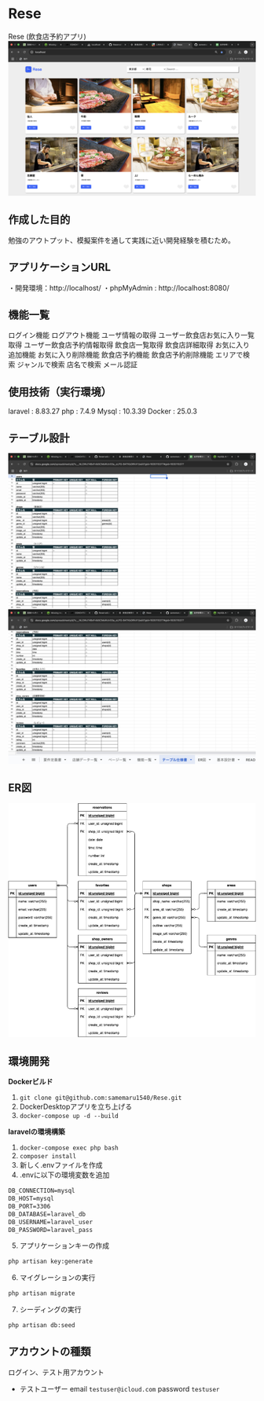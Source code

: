# Rese
Rese (飲食店予約アプリ)
![alt text](<スクリーンショット 2024-12-13 13.22.07.png>)

## 作成した目的
勉強のアウトプット、模擬案件を通して実践に近い開発経験を積むため。

## アプリケーションURL
・開発環境：http://localhost/
・phpMyAdmin : http://localhost:8080/

## 機能一覧
ログイン機能
ログアウト機能
ユーザ情報の取得
ユーザー飲食店お気に入り一覧取得
ユーザー飲食店予約情報取得
飲食店一覧取得
飲食店詳細取得
お気に入り追加機能
お気に入り削除機能
飲食店予約機能
飲食店予約削除機能
エリアで検索
ジャンルで検索
店名で検索
メール認証

## 使用技術（実行環境）
laravel : 8.83.27
php : 7.4.9
Mysql : 10.3.39
Docker : 25.0.3

## テーブル設計
![alt text](<スクリーンショット 2024-12-13 13.57.53.png>)
![alt text](<スクリーンショット 2024-12-13 13.57.59.png>)

## ER図
![alt text](index.png)


## 環境開発
**Dockerビルド**
1. `git clone git@github.com:samemaru1540/Rese.git`
2. DockerDesktopアプリを立ち上げる
3. `docker-compose up -d --build`

**laravelの環境構築**
1. `docker-compose exec php bash`
2. `composer install`
3. 新しく.envファイルを作成
4. .envに以下の環境変数を追加
``` text
DB_CONNECTION=mysql
DB_HOST=mysql
DB_PORT=3306
DB_DATABASE=laravel_db
DB_USERNAME=laravel_user
DB_PASSWORD=laravel_pass
```

5. アプリケーションキーの作成
``` bash
php artisan key:generate
```

6. マイグレーションの実行
``` bash
php artisan migrate
```

7. シーディングの実行
``` bash
php artisan db:seed
```

## アカウントの種類
ログイン、テスト用アカウント
- テストユーザー
email `testuser@icloud.com`
password `testuser`